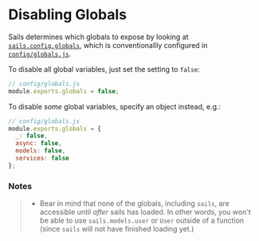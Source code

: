# Disabling Globals

Sails determines which globals to expose by looking at [`sails.config.globals`](http://sailsjs.org/documentation/reference/sails.config/sails.config.globals.html), which is conventionallly configured in [`config/globals.js`](http://sailsjs.org/documentation/anatomy/myApp/config/globals.js.html).

To disable all global variables, just set the setting to `false`:

```js
// config/globals.js
module.exports.globals = false;
```

To disable _some_ global variables, specify an object instead, e.g.:

```js
// config/globals.js
module.exports.globals = {
  _: false,
  async: false,
  models: false,
  services: false
};
```

### Notes

> + Bear in mind that none of the globals, including `sails`, are accessible until _after_ sails has loaded.  In other words, you won't be able to use `sails.models.user` or `User` outside of a function (since `sails` will not have finished loading yet.)

<!-- not true anymore:
Most of this section of the docs focuses on the methods and properties of `sails`, the singleton object representing your app.
-->

<docmeta name="displayName" value="Disabling globals">
